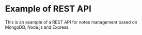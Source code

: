 # Example of REST API

This is an example of a REST API for notes management based on MongoDB, Node.js and Express.
